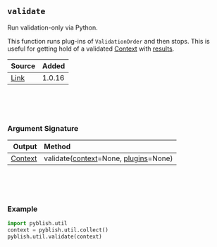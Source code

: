 ## `validate`

Run validation-only via Python.

This function runs plug-ins of `ValidationOrder` and then stops. This is useful for getting hold of a validated [Context](Context.md) with [results](result.md).

| Source     | Added
|------------|---------
|[Link][]    | 1.0.16

[Link]: https://github.com/pyblish/pyblish-base/commit/68ded825ea07b6de3bd5a791628815a9394d6156

<br>
<br>
<br>

### Argument Signature

| Output        | Method                                                      |
|--------------:|:------------------------------------------------------------|
| [Context](Context.md)    | validate([context](Context.md)=None, [plugins](Plugin.md)=None)

<br>
<br>
<br>

### Example

```python
import pyblish.util
context = pyblish.util.collect()
pyblish.util.validate(context)
```